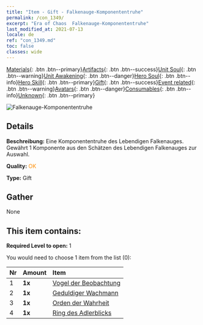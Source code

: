 ```yaml
---
title: "Item - Gift - Falkenauge-Komponententruhe"
permalink: /con_1349/
excerpt: "Era of Chaos  Falkenauge-Komponententruhe"
last_modified_at: 2021-07-13
locale: de
ref: "con_1349.md"
toc: false
classes: wide
---
```

 [Materials](/ItemsDE/){: .btn .btn--primary}[Artifacts](/ItemsDE/Artifacts/){: .btn .btn--success}[Unit Soul](/ItemsDE/UnitSoul/){: .btn .btn--warning}[Unit Awakening](/ItemsDE/UnitAwakening/){: .btn .btn--danger}[Hero Soul](/ItemsDE/HeroSoul/){: .btn .btn--info}[Hero Skill](/ItemsDE/HeroSkill/){: .btn .btn--primary}[Gift](/ItemsDE/Gift/){: .btn .btn--success}[Event related](/ItemsDE/Events/){: .btn .btn--warning}[Avatars](/ItemsDE/Avatars/){: .btn .btn--danger}[Consumables](/ItemsDE/Consumables/){: .btn .btn--info}[Unknown](/ItemsDE/Unknown/){: .btn .btn--primary}

 ![Falkenauge-Komponententruhe](/images/t/i_906026.png)

## Details
 **Beschreibung:** Eine Komponententruhe des Lebendigen Falkenauges. Gewährt 1 Komponente aus den Schätzen des Lebendigen Falkenauges zur Auswahl.

 **Quality:** <span style="color: #FF8C00">OK</span>

 **Type:** Gift

## Gather

  None

## This item contains:

 **Required Level to open:** 1

 You would need to choose 1 item from the list (0):

  | Nr | Amount |     Item    |
  |:---|:-------|:------------|
  | 1 |  **1x** | [Vogel der Beobachtung](/ItemsDE/art_132/) |  | 
  | 2 |  **1x** | [Geduldiger Wachmann](/ItemsDE/art_133/) |  | 
  | 3 |  **1x** | [Orden der Wahrheit](/ItemsDE/art_134/) |  | 
  | 4 |  **1x** | [Ring des Adlerblicks](/ItemsDE/art_135/) |  | 
